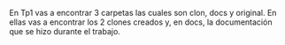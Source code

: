 En Tp1 vas a encontrar 3 carpetas las cuales son clon, docs y original. En ellas vas a encontrar los 2 clones creados y, en docs, la documentación que se hizo durante el trabajo.